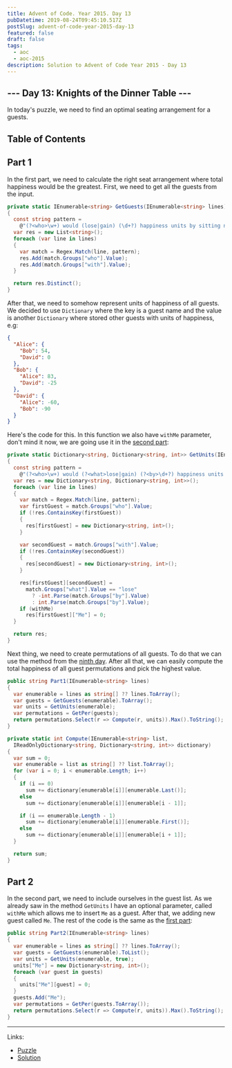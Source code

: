 ```yaml
---
title: Advent of Code. Year 2015. Day 13
pubDatetime: 2019-08-24T09:45:10.517Z
postSlug: advent-of-code-year-2015-day-13
featured: false
draft: false
tags:
  - aoc
  - aoc-2015
description: Solution to Advent of Code Year 2015 - Day 13
---
```


## --- Day 13: Knights of the Dinner Table ---

In today's puzzle, we need to find an optimal seating arrangement for a guests.

## Table of Contents

## Part 1

In the first part, we need to calculate the right seat arrangement where total happiness would be the greatest. First, we need to get all the guests from the input.

```csharp
private static IEnumerable<string> GetGuests(IEnumerable<string> lines)
{
  const string pattern =
    @"(?<who>\w+) would (lose|gain) (\d+?) happiness units by sitting next to (?<with>\w+)";
  var res = new List<string>();
  foreach (var line in lines)
  {
    var match = Regex.Match(line, pattern);
    res.Add(match.Groups["who"].Value);
    res.Add(match.Groups["with"].Value);
  }

  return res.Distinct();
}
```

After that, we need to somehow represent units of happiness of all guests. We decided to use `Dictionary` where the key is a guest name and the value is another `Dictionary` where stored other guests with units of happiness, e.g:

```json
{
  "Alice": {
    "Bob": 54,
    "David": 0
  },
  "Bob": {
    "Alice": 83,
    "David": -25
  },
  "David": {
    "Alice": -60,
    "Bob": -90
  }
}
```

Here's the code for this. In this function we also have `withMe` parameter, don't mind it now, we are going use it in the [second part](#part-2):

```csharp
private static Dictionary<string, Dictionary<string, int>> GetUnits(IEnumerable<string> lines, bool withMe = false)
{
  const string pattern =
    @"(?<who>\w+) would (?<what>lose|gain) (?<by>\d+?) happiness units by sitting next to (?<with>\w+)";
  var res = new Dictionary<string, Dictionary<string, int>>();
  foreach (var line in lines)
  {
    var match = Regex.Match(line, pattern);
    var firstGuest = match.Groups["who"].Value;
    if (!res.ContainsKey(firstGuest))
    {
      res[firstGuest] = new Dictionary<string, int>();
    }

    var secondGuest = match.Groups["with"].Value;
    if (!res.ContainsKey(secondGuest))
    {
      res[secondGuest] = new Dictionary<string, int>();
    }

    res[firstGuest][secondGuest] =
      match.Groups["what"].Value == "lose"
        ? -int.Parse(match.Groups["by"].Value)
        : int.Parse(match.Groups["by"].Value);
    if (withMe)
      res[firstGuest]["Me"] = 0;
  }

  return res;
}
```

Next thing, we need to create permutations of all guests. To do that we can use the method from the [ninth day](/posts/advent-of-code-year-2015-day-9). After all that, we can easily compute the total happiness of all guest permutations and pick the highest value.

```csharp
public string Part1(IEnumerable<string> lines)
{
  var enumerable = lines as string[] ?? lines.ToArray();
  var guests = GetGuests(enumerable).ToArray();
  var units = GetUnits(enumerable);
  var permutations = GetPer(guests);
  return permutations.Select(r => Compute(r, units)).Max().ToString();
}

private static int Compute(IEnumerable<string> list,
  IReadOnlyDictionary<string, Dictionary<string, int>> dictionary)
{
  var sum = 0;
  var enumerable = list as string[] ?? list.ToArray();
  for (var i = 0; i < enumerable.Length; i++)
  {
    if (i == 0)
      sum += dictionary[enumerable[i]][enumerable.Last()];
    else
      sum += dictionary[enumerable[i]][enumerable[i - 1]];

    if (i == enumerable.Length - 1)
      sum += dictionary[enumerable[i]][enumerable.First()];
    else
      sum += dictionary[enumerable[i]][enumerable[i + 1]];
  }

  return sum;
}
```

## Part 2

In the second part, we need to include ourselves in the guest list. As we already saw in the method `GetUnits` I have an optional parameter, called `withMe` which allows me to insert `Me` as a guest. After that, we adding new guest called `Me`. The rest of the code is the same as the [first part](#part-1):

```csharp
public string Part2(IEnumerable<string> lines)
{
  var enumerable = lines as string[] ?? lines.ToArray();
  var guests = GetGuests(enumerable).ToList();
  var units = GetUnits(enumerable, true);
  units["Me"] = new Dictionary<string, int>();
  foreach (var guest in guests)
  {
    units["Me"][guest] = 0;
  }
  guests.Add("Me");
  var permutations = GetPer(guests.ToArray());
  return permutations.Select(r => Compute(r, units)).Max().ToString();
}
```

---

Links:

- [Puzzle](https://adventofcode.com/2015/day/13)
- [Solution](https://github.com/PDmatrix/advent-of-code/tree/master/CSharp/Solutions/2015/13)
